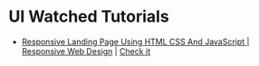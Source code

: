 # UI Watched Tutorials

- [Responsive Landing Page Using HTML CSS And JavaScript | Responsive Web Design](https://www.youtube.com/watch?v=Lf6zONwYeec) | [Check it](./3d-coffee)
